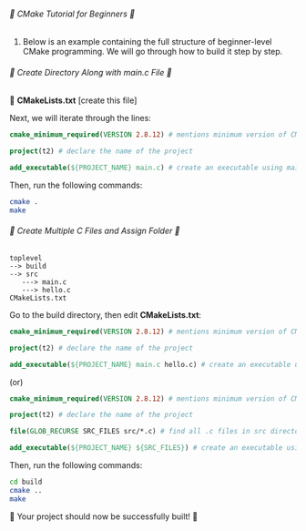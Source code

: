 <h6>🚀 CMake Tutorial for Beginners 🚀</h6>

1. Below is an example containing the full structure of beginner-level CMake programming. We will go through how to build it step by step.

<h6>📁 Create Directory Along with main.c File 📁</h6>

📝 **CMakeLists.txt** [create this file]

Next, we will iterate through the lines:

```cmake
cmake_minimum_required(VERSION 2.8.12) # mentions minimum version of CMake required

project(t2) # declare the name of the project

add_executable(${PROJECT_NAME} main.c) # create an executable using main.c
```

Then, run the following commands:

```bash
cmake .
make
```

<h6>📂 Create Multiple C Files and Assign Folder 📂</h6>

```
toplevel
--> build
--> src
   ---> main.c
   ---> hello.c
CMakeLists.txt
```

Go to the build directory, then edit **CMakeLists.txt**:

```cmake
cmake_minimum_required(VERSION 2.8.12) # mentions minimum version of CMake required

project(t2) # declare the name of the project

add_executable(${PROJECT_NAME} main.c hello.c) # create an executable using main.c and hello.c
```

(or)

```cmake
cmake_minimum_required(VERSION 2.8.12) # mentions minimum version of CMake required

project(t2) # declare the name of the project

file(GLOB_RECURSE SRC_FILES src/*.c) # find all .c files in src directory

add_executable(${PROJECT_NAME} ${SRC_FILES}) # create an executable using all found .c files
```

Then, run the following commands:

```bash
cd build
cmake ..
make
```

🎉 Your project should now be successfully built! 🎉
